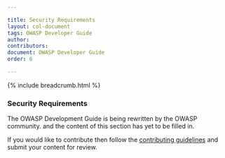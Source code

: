 ```yaml
---

title: Security Requirements
layout: col-document
tags: OWASP Developer Guide
author:
contributors:
document: OWASP Developer Guide
order: 6

---
```


{% include breadcrumb.html %}
### Security Requirements

The OWASP Development Guide is being rewritten by the OWASP community.
and the content of this section has yet to be filled in.

If you would like to contribute then follow the 
[contributing guidelines](https://github.com/OWASP/www-project-developer-guide/blob/main/CONTRIBUTING.md)
and submit your content for review.
